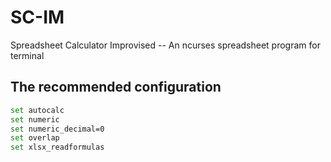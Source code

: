 # SC-IM

Spreadsheet Calculator Improvised -- An ncurses spreadsheet program for terminal

## The recommended configuration

```bash
set autocalc
set numeric
set numeric_decimal=0
set overlap
set xlsx_readformulas
```
